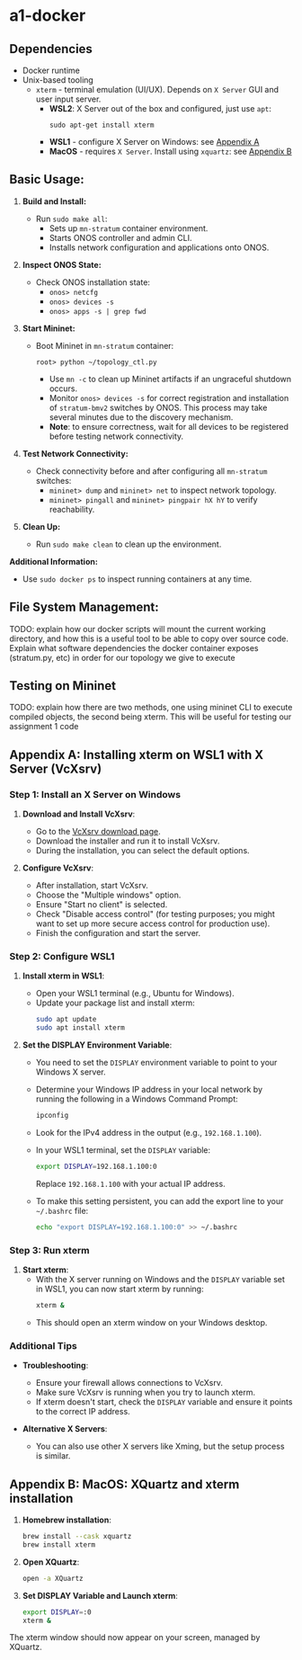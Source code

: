 # a1-docker
## Dependencies
* Docker runtime
* Unix-based tooling
  * `xterm` - terminal emulation (UI/UX). Depends on `X Server` GUI and user input server. 
    - **WSL2**: X Server out of the box and configured, just use `apt`:
      ```
      sudo apt-get install xterm
      ```
    - **WSL1** - configure X Server on Windows: see [Appendix A](#appendix-a-installing-xterm-on-wsl1-with-x-server-vcxsrv)
    - **MacOS** - requires `X Server`. Install using `xquartz`: see [Appendix B](#appendix-b-macos-xquartz-and-xterm-installation)

## Basic Usage:

1. **Build and Install:**
   - Run `sudo make all`:
     - Sets up `mn-stratum` container environment.
     - Starts ONOS controller and admin CLI.
     - Installs network configuration and applications onto ONOS.

2. **Inspect ONOS State:**
   - Check ONOS installation state:
     - `onos> netcfg`
     - `onos> devices -s`
     - `onos> apps -s | grep fwd`

3. **Start Mininet:**
   - Boot Mininet in `mn-stratum` container:
     ```
     root> python ~/topology_ctl.py
     ```
     - Use `mn -c` to clean up Mininet artifacts if an ungraceful shutdown occurs.
     - Monitor `onos> devices -s` for correct registration and installation of `stratum-bmv2` switches by ONOS. This process may take several minutes due to the discovery mechanism. 
     - **Note**: to ensure correctness, wait for all devices to be registered before testing network connectivity.

4. **Test Network Connectivity:**
   - Check connectivity before and after configuring all `mn-stratum` switches:
     - `mininet> dump` and `mininet> net` to inspect network topology.
     - `mininet> pingall` and `mininet> pingpair hX hY` to verify reachability.

5. **Clean Up:**
   - Run `sudo make clean` to clean up the environment.

**Additional Information:**
- Use `sudo docker ps` to inspect running containers at any time.

## File System Management:
TODO: explain how our docker scripts will mount the current working directory, and how this is a useful tool to be able to copy over source code. Explain what software dependencies the docker container exposes (stratum.py, etc) in order for our topology we give to execute

## Testing on Mininet
TODO: explain how there are two methods, one using mininet CLI to execute compiled objects, the second being xterm. This will be useful for testing our assignment 1 code



## Appendix A: Installing xterm on WSL1 with X Server (VcXsrv)

### Step 1: Install an X Server on Windows

1. **Download and Install VcXsrv**:
   - Go to the [VcXsrv download page](https://sourceforge.net/projects/vcxsrv/).
   - Download the installer and run it to install VcXsrv.
   - During the installation, you can select the default options.

2. **Configure VcXsrv**:
   - After installation, start VcXsrv.
   - Choose the "Multiple windows" option.
   - Ensure "Start no client" is selected.
   - Check "Disable access control" (for testing purposes; you might want to set up more secure access control for production use).
   - Finish the configuration and start the server.

### Step 2: Configure WSL1

1. **Install xterm in WSL1**:
   - Open your WSL1 terminal (e.g., Ubuntu for Windows).
   - Update your package list and install xterm:
     ```bash
     sudo apt update
     sudo apt install xterm
     ```

2. **Set the DISPLAY Environment Variable**:
   - You need to set the `DISPLAY` environment variable to point to your Windows X server.
   - Determine your Windows IP address in your local network by running the following in a Windows Command Prompt:
     ```bash
     ipconfig
     ```
   - Look for the IPv4 address in the output (e.g., `192.168.1.100`).
   - In your WSL1 terminal, set the `DISPLAY` variable:
     ```bash
     export DISPLAY=192.168.1.100:0
     ```
     Replace `192.168.1.100` with your actual IP address.

   - To make this setting persistent, you can add the export line to your `~/.bashrc` file:
     ```bash
     echo "export DISPLAY=192.168.1.100:0" >> ~/.bashrc
     ```

### Step 3: Run xterm

1. **Start xterm**:
   - With the X server running on Windows and the `DISPLAY` variable set in WSL1, you can now start xterm by running:
     ```bash
     xterm &
     ```
   - This should open an xterm window on your Windows desktop.

### Additional Tips

- **Troubleshooting**:
  - Ensure your firewall allows connections to VcXsrv.
  - Make sure VcXsrv is running when you try to launch xterm.
  - If xterm doesn't start, check the `DISPLAY` variable and ensure it points to the correct IP address.

- **Alternative X Servers**:
  - You can also use other X servers like Xming, but the setup process is similar.

## Appendix B: MacOS: XQuartz and xterm installation
1. **Homebrew installation**:
    ```bash
    brew install --cask xquartz
    brew install xterm
    ```
2. **Open XQuartz**:
    ```bash
    open -a XQuartz
    ```
3. **Set DISPLAY Variable and Launch xterm**:
    ```bash
    export DISPLAY=:0
    xterm &
    ```
The xterm window should now appear on your screen, managed by XQuartz.